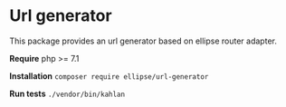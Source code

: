 # Url generator

This package provides an url generator based on ellipse router adapter.

**Require** php >= 7.1

**Installation** `composer require ellipse/url-generator`

**Run tests** `./vendor/bin/kahlan`
